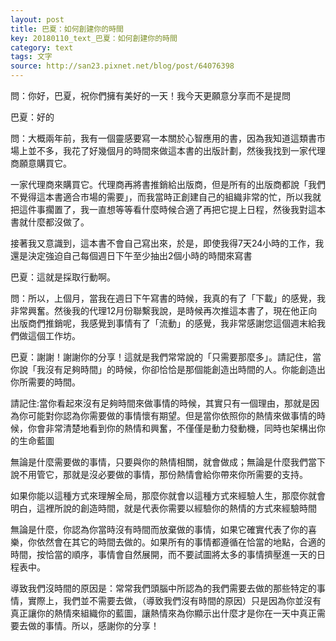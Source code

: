 ```yaml
---
layout: post
title: 巴夏：如何創建你的時間
key: 20180110_text_巴夏：如何創建你的時間
category: text
tags: 文字
source: http://san23.pixnet.net/blog/post/64076398
---
```



問：你好，巴夏，祝你們擁有美好的一天！我今天更願意分享而不是提問

巴夏：好的

問：大概兩年前，我有一個靈感要寫一本關於心智應用的書，因為我知道這類書市場上並不多，我花了好幾個月的時間來做這本書的出版計劃，然後我找到一家代理商願意購買它。

一家代理商來購買它。代理商再將書推銷給出版商，但是所有的出版商都說「我們不覺得這本書適合市場的需要」，而我當時正創建自己的組織非常的忙，所以我就把這件事擱置了，我一直想等等看什麼時候合適了再把它提上日程，然後我對這本書就什麼都沒做了。

接著我又意識到，這本書不會自己寫出來，於是，即使我得7天24小時的工作，我還是決定強迫自己每個週日下午至少抽出2個小時的時間來寫書

巴夏：這就是採取行動啊。

問：所以，上個月，當我在週日下午寫書的時候，我真的有了「下載」的感覺，我非常興奮。然後我的代理12月份聯繫我說，是時候再次推這本書了，現在他正向出版商們推銷呢，我感覺到事情有了「流動」的感覺，我非常感謝您這個週末給我們做這個工作坊。

巴夏：謝謝！謝謝你的分享！這就是我們常常說的「只需要那麼多」。請記住，當你說「我沒有足夠時間」的時候，你卻恰恰是那個能創造出時間的人。你能創造出你所需要的時間。

請記住:當你看起來沒有足夠時間來做事情的時候，其實只有一個理由，那就是因為你可能對你認為你需要做的事情懷有期望。但是當你依照你的熱情來做事情的時候，你會非常清楚地看到你的熱情和興奮，不僅僅是動力發動機，同時也架構出你的生命藍圖

無論是什麼需要做的事情，只要與你的熱情相關，就會做成；無論是什麼我們當下說不用管它，那就是沒必要做的事情，那份熱情會給你帶來你所需要的支持。

如果你能以這種方式來理解全局，那麼你就會以這種方式來經驗人生，那麼你就會明白，這裡所說的創造時間，就是代表你需要以經驗你的熱情的方式來經驗時間

無論是什麼，你認為你當時沒有時間而放棄做的事情，如果它確實代表了你的喜樂，你依然會在其它的時間去做的。如果所有的事情都遵循在恰當的地點，合適的時間，按恰當的順序，事情會自然展開，而不要試圖將太多的事情擠壓進一天的日程表中。

導致我們沒時間的原因是：常常我們頭腦中所認為的我們需要去做的那些特定的事情，實際上，我們並不需要去做，（導致我們沒有時間的原因）只是因為你並沒有真正讓你的熱情來組織你的藍圖，讓熱情來為你顯示出什麼才是你在一天中真正需要去做的事情。所以，感謝你的分享！
